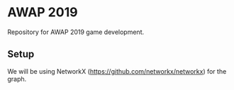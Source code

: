# AWAP 2019

Repository for AWAP 2019 game development.

## Setup

We will be using NetworkX (https://github.com/networkx/networkx) for the graph.
